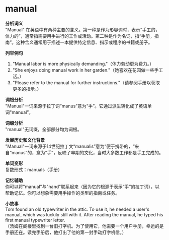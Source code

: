 # manual

**分析词义**  
"Manual" 在英语中有两种主要的含义。第一种是作为形容词时，表示“手工的，体力的”，通常指需要用手进行的工作或活动。第二种是作为名词，指“手册，指南”。这种含义通常用于描述一本提供特定信息、指示或程序的书籍或册子。

  

**列举例句**

  

1.  "Manual labor is more physically demanding."（体力劳动更为费力。）
2.  "She enjoys doing manual work in her garden."（她喜欢在花园做一些手工活。）
3.  "Please refer to the manual for further instructions."（请参阅手册以获取更多的指示。）

  

**词根分析**  
"Manual"一词来源于拉丁词“manus”意为“手”。它通过派生转化成了英语单词"manual”。

  

**词缀分析**  
"manual"无词缀，全部部分均为词根。

  

**发展历史和文化背景**  
"Manual"一词来源于14世纪拉丁文“manualis”意为“便于携带的，“来自”manus”的，意为“手”，反映了早期的文化，当时大多数工作都是手工完成的。

  

**单词变形**  
复数形式：manuals（手册）

  

**记忆辅助**  
你可以将"manual"与"hand"联系起来（因为它的根源于表示“手”的拉丁词），以帮助记忆。你可以想象需要用手操作的类型的指南或任务。

  

**小故事**  
Tom found an old typewriter in the attic. To use it, he needed a user's manual, which was luckily still with it. After reading the manual, he typed his first manual typewriter letter.  
（汤姆在阁楼里找到一台旧打字机。为了使用它，他需要一个用户手册，幸运的是手册还在。读完手册后，他打出了他的第一封手动打字机信。）
